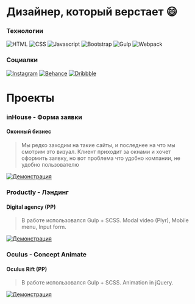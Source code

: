 <!-- ![CoverImage](https://github.com/ilya-frontman/ilya-frontman/blob/main/img/Cover.jpg) -->

# Дизайнер, который верстает :smile:

### Технологии

![HTML](https://img.shields.io/badge/HTML-090909?style=for-the-badge&logo=html5)
![CSS](https://img.shields.io/badge/CSS-090909?style=for-the-badge&logo=css3)
![Javascript](https://img.shields.io/badge/Javascript-090909?style=for-the-badge&logo=javascript)
![Bootstrap](https://img.shields.io/badge/Bootstrap-090909?style=for-the-badge&logo=bootstrap)
![Gulp](https://img.shields.io/badge/Gulp-090909?style=for-the-badge&logo=gulp)
![Webpack](https://img.shields.io/badge/Webpack-090909?style=for-the-badge&logo=webpack)

### Социалки

[![Instagram](https://img.shields.io/badge/instagram-090909?style=for-the-badge&logo=instagram)](https://www.instagram.com/ilya.frontman/)
[![Behance](https://img.shields.io/badge/behance-090909?style=for-the-badge&logo=behance)](https://www.behance.net/ilya_frontman)
[![Dribbble](https://img.shields.io/badge/dribbble-090909?style=for-the-badge&logo=dribbble)](https://dribbble.com/ilya_frontman)

# Проекты

### inHouse - Форма заявки

#### Оконный бизнес

> Мы редко заходим на такие сайты, и последнее на что мы смотрим это визуал.
> Клиент приходит за окнами и хочет оформить заявку,
> но вот проблема что удобно компании, не удобно пользователю

[![Демонстрация](https://img.shields.io/badge/Демонстрация-success?style=for-the-badge&logo=Демонстрация)](https://ilya-frontman.github.io/inHouse/)


### Productly - Лэндинг

#### Digital agency (PP)

> В работе использовался Gulp + SCSS.
> Modal video (Plyr), Mobile menu, Input form.

[![Демонстрация](https://img.shields.io/badge/Демонстрация-success?style=for-the-badge&logo=Демонстрация)](https://ilya-frontman.github.io/productly/)


### Oculus - Concept Animate

#### Oculus Rift (PP)

> В работе использовался Gulp + SCSS.
> Animation in jQuery.

[![Демонстрация](https://img.shields.io/badge/Демонстрация-success?style=for-the-badge&logo=Демонстрация)](https://ilya-frontman.github.io/oculus/)
